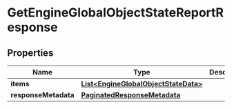 

# GetEngineGlobalObjectStateReportResponse


## Properties

| Name | Type | Description | Notes |
|------------ | ------------- | ------------- | -------------|
|**items** | [**List&lt;EngineGlobalObjectStateData&gt;**](EngineGlobalObjectStateData.md) |  |  [optional] |
|**responseMetadata** | [**PaginatedResponseMetadata**](PaginatedResponseMetadata.md) |  |  [optional] |



